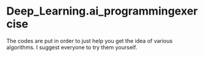 # Deep_Learning.ai_programmingexercise
The codes are put in order to just help you get the idea of various algorithms. I suggest everyone to try them yourself.

